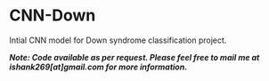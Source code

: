# CNN-Down
Intial CNN model for Down syndrome classification project.  


***Note: Code available as per request. Please feel free to mail me at ishank269[at]gmail.com for more information.***
